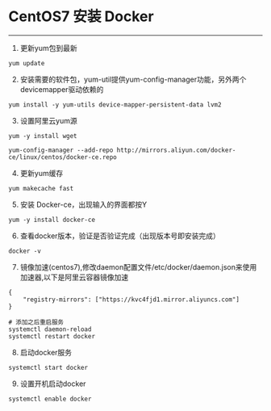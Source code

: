 # CentOS7 安装 Docker
---

1. 更新yum包到最新

```
yum update
```

2. 安装需要的软件包，yum-util提供yum-config-manager功能，另外两个devicemapper驱动依赖的

```
yum install -y yum-utils device-mapper-persistent-data lvm2
```
3. 设置阿里云yum源

```
yum -y install wget

yum-config-manager --add-repo http://mirrors.aliyun.com/docker-ce/linux/centos/docker-ce.repo
```

4. 更新yum缓存

```
yum makecache fast
```

5. 安装 Docker-ce，出现输入的界面都按Y

```
yum -y install docker-ce
```

6. 查看docker版本，验证是否验证完成（出现版本号即安装完成）

```
docker -v   
```

7. 镜像加速(centos7),修改daemon配置文件/etc/docker/daemon.json来使用加速器,以下是阿里云容器镜像加速

```
{ 
    "registry-mirrors": ["https://kvc4fjd1.mirror.aliyuncs.com"] 
}

# 添加之后重启服务
systemctl daemon-reload
systemctl restart docker
```

8. 启动docker服务

```
systemctl start docker
```

9. 设置开机启动docker 

```
systemctl enable docker
```
